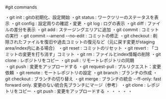 #git commands

・git init : gitの初期化、設定開始
・git status : ワークツリーのステータスを表示
・git config : 設定周りの確認・変更
・git log : ログの表示
・git diff : ファイルの差分を表示
・git add : ステージングエリアに追加
・git commit : コミットの実行
・git commit --amend --no-edit : コミットの修正
・git checkout : 削除されたファイルを復旧や過去コミットの復元など（元に戻す変更がstaging area/index内にある場合）
・git reset : コミットのリセット
・git revert : 「コミットの変更を打ち消す」コミット
・git rm : ファイルとindex情報の削除
・git clone : レポジトリをコピー
・git pull : リモートレポジトリの同期	
・git push : 変更をアップロードする
・git request-pull : プルリクエスト：変更依頼
・git remote : モートレポジトリの設定
・git branch : ブランチの作成
・git checkout : ブランチの切り替え
・git merge : ブランチの統合
    --ff-only: fast forward only. 変更のない統合先ブランチにマージ（参考）
・git clone : レポジトリをコピー
・git push : 変更をアップロードする
・
・
・
・
・
